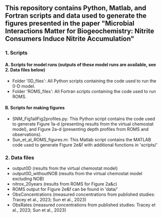 ## This repository contains Python, Matlab, and Fortran scripts and data used to generate the figures presented in the paper "Microbial Interactions Matter for Biogeochemistry: Nitrite Consumers Induce Nitrite Accumulation"

### 1. Scripts
#### A. Scripts for model runs (outputs of these model runs are available, see 2. Data files below)
- Folder '0D_files':
  All Python scripts containing the code used to run the 0-D model.
- Folder 'ROMS_files':
  All Fortran scripts containing the code used to run ROMS.
#### B. Scripts for making figures
- SNM_Fig1allFig2profiles.py:
  This Python script contains the code used to generate Figure 1a-d (presenting results from the virtual chemostat model), and Figure 2a-d (presenting depth profiles from ROMS and observations).
- Sun_et_al_ROMS_figures.m:
  This Matlab script contains the MATLAB code used to generate Figure 2e&f
  with additional functions in 'scripts/'
  

### 2. Data files
- output0D (results from the virtual chemostat model)
- output0D_withoutNOB (results from the virtual chemostat model excluding NOB)
- nitrox_20years (results from ROMS for Figure 2a&c)
- ROMS output for Figure 2e&f can be found in 'data/'
- ObsConcentrations (measured concentrations from published studies: Tracey et al., 2023; Sun et al., 2023)
- ObsRates (measured concentrations from published studies: Tracey et al., 2023; Sun et al., 2023)
